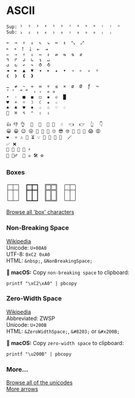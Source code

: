 # ASCII

```
Sup: ¹  ²  ³  ⁴  ⁵  ⁶  ⁷  ⁸  ⁹  ⁰  ⁽  ⁾  ⁿ
Sub: ₁  ₂  ₃  ₄  ₅  ₆  ₇  ₈  ₉  ₀  ₍  ₎

←  →  ↑  ↓  ↖  ↘  ↔  ↕  ⤡  ⤢
￩  ￫  ￪  ￬  ⇤  ⇥
⇐  ⇒  ⇑  ⇓  ⇔  ⇕  ⇄  ⇆  ⇅  ⇵
↰  ↱  ↲  ↳  ↴  ↵
↺  ↻  ↶  ↷  ⥀  ⥁
◄  ►  ▲  ▼  ◂  ▸  ▴  ▾  ◃  ▹  ▵  ▿
❮  ❯  ❰  ❱

…  ≠  ~  ≈  ∞  ÷  ≤  ×  ø  Ø  ƒ  ¬
’ ’  “ ”  ‹ ›  « »
•  ·  ■  ◼  ◻  ▪  ▫  █
♥  ☀︎  ☼  ☽  ☾  ★  ☆
♠︎  ♣︎  ♥︎  ♦︎  ♤  ♧  ♡  ♢
  ⌘  ⌥  ⌃  ⇧  ⇪

👍 👎 👌  🤙  🤘  👊 👋  ☝️  👈  👉  👆  👇
😀 😁 😉 😜 🤔 🤭 🤫 🙄 😎 🤓 🥳 🤩 🤯 😱 😡
❤️  ⭐️ ⚠️ 🚧 ⏳ 💡 💾 📕 📌 🧨  🪄
✅ ❌
🚀 🍺 🍻 🍾 ⚡️
🍒 🧞‍♂️  🤖 ☠️ 🛠 ⚙️
```


### Boxes

```
┌─┬─┐  ┏━┳━┓  ╔═╦═╗  ╭─┬─╮
├─┼─┤  ┣━╋━┫  ╠═╬═╣  ├─┼─┤
│ │ │  ┃ ┃ ┃  ║ ║ ║  │ │ │
└─┴─┘  ┗━┻━┛  ╚═╩═╝  ╰─┴─╯
```

[Browse all 'box' characters](https://unicodes.jessetane.com/?search=box)


### Non-Breaking Space

[Wikipedia](https://en.wikipedia.org/wiki/Non-breaking_space)  
Unicode: `U+00A0`  
UTF-8: `0xC2 0xA0`  
HTML: `&nbsp;`, `&NonBreakingSpace;`

** macOS:** Copy `non-breaking space` to clipboard: 

```
printf "\xC2\xA0" | pbcopy
```


### Zero-Width Space

[Wikipedia](https://en.wikipedia.org/wiki/Zero-width_space)  
Abbreviated: ZWSP  
Unicode: `U+200B`  
HTML: `&ZeroWidthSpace;`, `&#8203;` or `&#x200B;`


** macOS:** Copy `zero-width space` to clipboard:

```
printf "\u200B" | pbcopy
```


### More…

[Browse all of the unicodes](https://unicodes.jessetane.com/)  
[More arrows](https://www.alt-codes.net/arrow_alt_codes.php)
